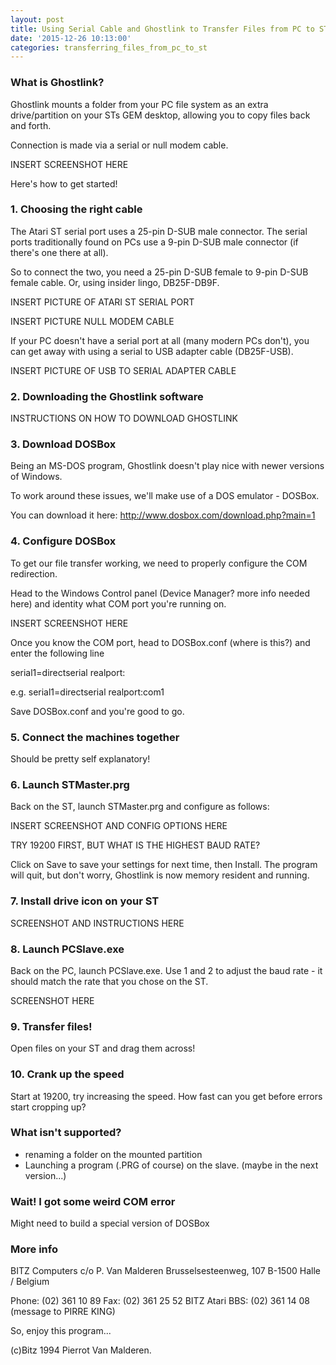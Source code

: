 ```yaml
---
layout: post
title: Using Serial Cable and Ghostlink to Transfer Files from PC to ST
date: '2015-12-26 10:13:00'
categories: transferring_files_from_pc_to_st
---
```


### What is Ghostlink?

Ghostlink mounts a folder from your PC file system as an extra drive/partition on your STs GEM desktop, allowing you to copy files back and forth.

Connection is made via a serial or null modem cable.

INSERT SCREENSHOT HERE

Here's how to get started!

### 1. Choosing the right cable

The Atari ST serial port uses a 25-pin D-SUB male connector. The serial ports traditionally found on PCs use a 9-pin D-SUB male connector (if there's one there at all).

So to connect the two, you need a 25-pin D-SUB female to 9-pin D-SUB female cable. Or, using insider lingo, DB25F-DB9F.

INSERT PICTURE OF ATARI ST SERIAL PORT 

INSERT PICTURE NULL MODEM CABLE

If your PC doesn't have a serial port at all (many modern PCs don't), you can get away with using a serial to USB adapter cable (DB25F-USB).

INSERT PICTURE OF USB TO SERIAL ADAPTER CABLE 

### 2. Downloading the Ghostlink software

INSTRUCTIONS ON HOW TO DOWNLOAD GHOSTLINK

### 3. Download DOSBox

Being an MS-DOS program, Ghostlink doesn't play nice with newer versions of Windows.

To work around these issues, we'll make use of a DOS emulator - DOSBox.

You can download it here: http://www.dosbox.com/download.php?main=1

### 4. Configure DOSBox

To get our file transfer working, we need to properly configure the COM redirection.

Head to the Windows Control panel (Device Manager? more info needed here) and identity what COM port you're running on.

INSERT SCREENSHOT HERE

Once you know the COM port, head to DOSBox.conf (where is this?) and enter the following line

serial1=directserial realport:<MY REAL COM PORT>

e.g.
serial1=directserial realport:com1

Save DOSBox.conf and you're good to go.

### 5. Connect the machines together

Should be pretty self explanatory!

### 6. Launch STMaster.prg

Back on the ST, launch STMaster.prg and configure as follows:

INSERT SCREENSHOT AND CONFIG OPTIONS HERE

TRY 19200 FIRST, BUT WHAT IS THE HIGHEST BAUD RATE?

Click on Save to save your settings for next time, then Install. The program will quit, but don't worry, Ghostlink is now memory resident and running.

### 7. Install drive icon on your ST

SCREENSHOT AND INSTRUCTIONS HERE

### 8. Launch PCSlave.exe

Back on the PC, launch PCSlave.exe. Use 1 and 2 to adjust the baud rate - it should match the rate that you chose on the ST.

SCREENSHOT HERE

### 9. Transfer files!

Open files on your ST and drag them across!

### 10. Crank up the speed

Start at 19200, try increasing the speed. How fast can you get before errors start cropping up?

### What isn't supported?

* renaming a folder on the mounted partition
* Launching a program (.PRG of course) on the slave. (maybe in the next version...)

### Wait! I got some weird COM error

Might need to build a special version of DOSBox

### More info

BITZ Computers c/o P. Van Malderen
Brusselsesteenweg, 107
B-1500 Halle / Belgium

Phone: (02) 361 10 89
Fax: (02) 361 25 52 
BITZ Atari BBS: (02) 361 14 08 (message to PIRRE KING)

So, enjoy this program...

(c)Bitz 1994 Pierrot Van Malderen.